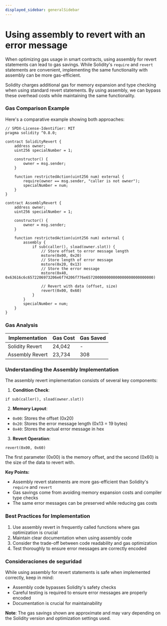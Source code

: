 ```yaml
---
displayed_sidebar: generalSidebar
---
```


# Using assembly to revert with an error message

When optimizing gas usage in smart contracts, using assembly for revert statements can lead to gas savings. While Solidity's `require` and `revert` statements are convenient, implementing the same functionality with assembly can be more gas-efficient.

Solidity charges additional gas for memory expansion and type checking when using standard revert statements. By using assembly, we can bypass these overhead costs while maintaining the same functionality.

### Gas Comparison Example

Here's a comparative example showing both approaches:

```solidity
// SPDX-License-Identifier: MIT
pragma solidity ^0.8.0;

contract SolidityRevert {
    address owner;
    uint256 specialNumber = 1;

    constructor() {
        owner = msg.sender;
    }

    function restrictedAction(uint256 num) external {
        require(owner == msg.sender, "caller is not owner");
        specialNumber = num;
    }
}

contract AssemblyRevert {
    address owner;
    uint256 specialNumber = 1;

    constructor() {
        owner = msg.sender;
    }

    function restrictedAction(uint256 num) external {
        assembly {
            if sub(caller(), sload(owner.slot)) {
                // Store offset to error message length
                mstore(0x00, 0x20)
                // Store length of error message
                mstore(0x20, 0x13)
                // Store the error message
                mstore(0x40, 0x63616c6c6572206973206e6f74206f776e657200000000000000000000000000)

                // Revert with data (offset, size)
                revert(0x00, 0x60)
            }
        }
        specialNumber = num;
    }
}
```

### Gas Analysis

| Implementation  | Gas Cost | Gas Saved |
| --------------- | -------- | --------- |
| Solidity Revert | 24,042   | -         |
| Assembly Revert | 23,734   | 308       |

### Understanding the Assembly Implementation

The assembly revert implementation consists of several key components:

1. **Condition Check**:

```solidity
if sub(caller(), sload(owner.slot))
```

2. **Memory Layout**:

- `0x00`: Stores the offset (0x20)
- `0x20`: Stores the error message length (0x13 = 19 bytes)
- `0x40`: Stores the actual error message in hex

3. **Revert Operation**:

```solidity
revert(0x00, 0x60)
```

The first parameter (0x00) is the memory offset, and the second (0x60) is the size of the data to revert with.

**Key Points:**

- Assembly revert statements are more gas-efficient than Solidity's `require` and `revert`
- Gas savings come from avoiding memory expansion costs and compiler type checks
- The same error messages can be preserved while reducing gas costs

### Best Practices for Implementation

1. Use assembly revert in frequently called functions where gas optimization is crucial
2. Maintain clear documentation when using assembly code
3. Consider the trade-off between code readability and gas optimization
4. Test thoroughly to ensure error messages are correctly encoded

### Consideraciones de seguridad

While using assembly for revert statements is safe when implemented correctly, keep in mind:

- Assembly code bypasses Solidity's safety checks
- Careful testing is required to ensure error messages are properly encoded
- Documentation is crucial for maintainability

**Note**: The gas savings shown are approximate and may vary depending on the Solidity version and optimization settings used.
